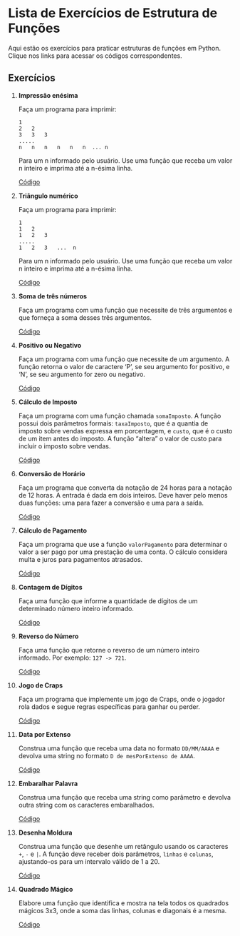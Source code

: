 # Lista de Exercícios de Estrutura de Funções

Aqui estão os exercícios para praticar estruturas de funções em Python. Clique nos links para acessar os códigos correspondentes.

## Exercícios

1. **Impressão enésima**

   Faça um programa para imprimir:
   ```
   1
   2   2
   3   3   3
   .....
   n   n   n   n   n   n  ... n
   ```
   Para um n informado pelo usuário. Use uma função que receba um valor n inteiro e imprima até a n-ésima linha.

   [Código](./impressao_enesima.py)

2. **Triângulo numérico**

   Faça um programa para imprimir:
   ```
   1
   1   2
   1   2   3
   .....
   1   2   3   ...  n
   ```
   Para um n informado pelo usuário. Use uma função que receba um valor n inteiro e imprima até a n-ésima linha.

   [Código](./triangulo_numerico.py)

3. **Soma de três números**

   Faça um programa com uma função que necessite de três argumentos e que forneça a soma desses três argumentos.

   [Código](./soma_tres_numeros.py)

4. **Positivo ou Negativo**

   Faça um programa com uma função que necessite de um argumento. A função retorna o valor de caractere ‘P’, se seu argumento for positivo, e ‘N’, se seu argumento for zero ou negativo.

   [Código](./positivo_ou_negativo.py)

5. **Cálculo de Imposto**

   Faça um programa com uma função chamada `somaImposto`. A função possui dois parâmetros formais: `taxaImposto`, que é a quantia de imposto sobre vendas expressa em porcentagem, e `custo`, que é o custo de um item antes do imposto. A função “altera” o valor de custo para incluir o imposto sobre vendas.

   [Código](./calculo_imposto.py)

6. **Conversão de Horário**

   Faça um programa que converta da notação de 24 horas para a notação de 12 horas. A entrada é dada em dois inteiros. Deve haver pelo menos duas funções: uma para fazer a conversão e uma para a saída.

   [Código](./conversao_horario.py)

7. **Cálculo de Pagamento**

   Faça um programa que use a função `valorPagamento` para determinar o valor a ser pago por uma prestação de uma conta. O cálculo considera multa e juros para pagamentos atrasados.

   [Código](./calculo_pagamento.py)

8. **Contagem de Dígitos**

   Faça uma função que informe a quantidade de dígitos de um determinado número inteiro informado.

   [Código](./contagem_digitos.py)

9. **Reverso do Número**

   Faça uma função que retorne o reverso de um número inteiro informado. Por exemplo: `127 -> 721`.

   [Código](./reverso_numero.py)

10. **Jogo de Craps**

    Faça um programa que implemente um jogo de Craps, onde o jogador rola dados e segue regras específicas para ganhar ou perder.

    [Código](./jogo_craps.py)

11. **Data por Extenso**

    Construa uma função que receba uma data no formato `DD/MM/AAAA` e devolva uma string no formato `D de mesPorExtenso de AAAA`.

    [Código](./data_por_extenso.py)

12. **Embaralhar Palavra**

    Construa uma função que receba uma string como parâmetro e devolva outra string com os caracteres embaralhados.

    [Código](./embaralha_palavra.py)

13. **Desenha Moldura**

    Construa uma função que desenhe um retângulo usando os caracteres `+`, `-` e `|`. A função deve receber dois parâmetros, `linhas` e `colunas`, ajustando-os para um intervalo válido de 1 a 20.

    [Código](./desenha_moldura.py)

14. **Quadrado Mágico**

    Elabore uma função que identifica e mostra na tela todos os quadrados mágicos 3x3, onde a soma das linhas, colunas e diagonais é a mesma.

    [Código](./quadrado_magico.py)

